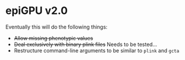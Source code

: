 epiGPU v2.0
===========

Eventually this will do the following things:
- ~~Allow missing phenotypic values~~
- ~~Deal exclusively with binary plink files~~ Needs to be tested...
- Restructure command-line arguments to be similar to `plink` and `gcta`

